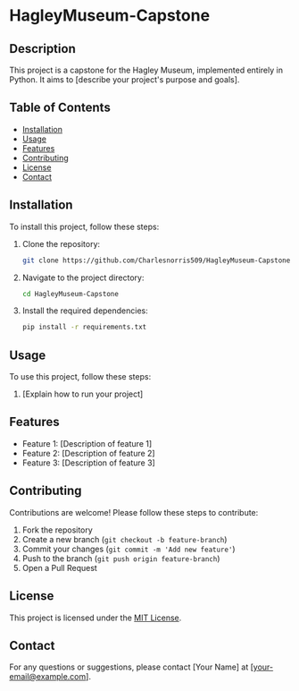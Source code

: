 # HagleyMuseum-Capstone

## Description
This project is a capstone for the Hagley Museum, implemented entirely in Python. It aims to [describe your project's purpose and goals].

## Table of Contents
- [Installation](#installation)
- [Usage](#usage)
- [Features](#features)
- [Contributing](#contributing)
- [License](#license)
- [Contact](#contact)

## Installation
To install this project, follow these steps:
1. Clone the repository:
    ```sh
    git clone https://github.com/Charlesnorris509/HagleyMuseum-Capstone.git
    ```
2. Navigate to the project directory:
    ```sh
    cd HagleyMuseum-Capstone
    ```
3. Install the required dependencies:
    ```sh
    pip install -r requirements.txt
    ```

## Usage
To use this project, follow these steps:
1. [Explain how to run your project]

## Features
- Feature 1: [Description of feature 1]
- Feature 2: [Description of feature 2]
- Feature 3: [Description of feature 3]

## Contributing
Contributions are welcome! Please follow these steps to contribute:
1. Fork the repository
2. Create a new branch (`git checkout -b feature-branch`)
3. Commit your changes (`git commit -m 'Add new feature'`)
4. Push to the branch (`git push origin feature-branch`)
5. Open a Pull Request

## License
This project is licensed under the [MIT License](LICENSE).

## Contact
For any questions or suggestions, please contact [Your Name] at [your-email@example.com].
